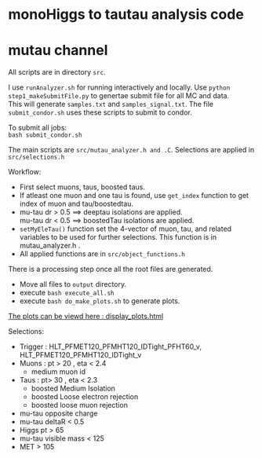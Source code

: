 # monoHiggs to tautau analysis code

# mutau channel

All scripts are in directory `src`.

I use `runAnalyzer.sh` for running interactively and locally.
Use `python step1_makeSubmitFile.py` to genertae submit file for all MC and data.  
This will generate `samples.txt` and `samples_signal.txt`. The file `submit_condor.sh` uses these scripts to submit to condor.

To submit all jobs:  
`bash submit_condor.sh`



The main scripts are `src/mutau_analyzer.h and .C`.
Selections are applied in `src/selections.h`

Workflow:  
- First select muons, taus, boosted taus.
- If atleast one muon and one tau is found, use `get_index` function to get index of muon and tau/boostedtau.
- mu-tau dr > 0.5 ==> deeptau isolations are applied.  
mu-tau dr < 0.5 ==> boostedTau isolations are applied.
- `setMyEleTau()` function set the 4-vector of muon, tau, and related variables to be used for further selections. This function is in mutau_analyzer.h .
- All applied functions are in `src/object_functions.h`

There is a processing step once all the root files are generated. 
- Move all files to `output` directory.
- execute  `bash execute_all.sh ` 
- execute ` bash do_make_plots.sh ` to generate plots.

[The plots can be viewd here : display_plots.html](https://htmlpreview.github.io/?https://github.com/msjithin/monoHiggs_postAnalyzer/blob/mutau_2017/display_plots.html)


Selections:
- Trigger : HLT_PFMET120_PFMHT120_IDTight_PFHT60_v, HLT_PFMET120_PFMHT120_IDTight_v
- Muons : pt > 20 , eta < 2.4
    - medium muon id
- Taus :  pt> 30 , eta < 2.3 
    - boosted Medium Isolation
    - boosted Loose electron rejection
    - boosted loose muon rejection
- mu-tau opposite charge
- mu-tau deltaR < 0.5
- Higgs pt > 65
- mu-tau visible mass < 125
- MET > 105